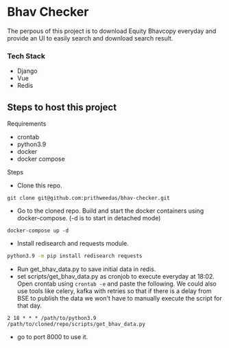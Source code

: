 # Bhav Checker

The perpous of this project is to download Equity Bhavcopy everyday and provide an UI to easily search and download search result.

### Tech Stack
  - Django
  - Vue
  - Redis

## Steps to host this project
Requirements
  - crontab
  - python3.9
  - docker
  - docker compose


Steps
  - Clone this repo.
```shell
git clone git@github.com:prithweedas/bhav-checker.git
```
 - Go to the cloned repo. Build and start the docker containers using docker-compose. (-d is to start in detached mode)

```shell
docker-compose up -d
```
  - Install redisearch and requests module.

```bash
python3.9 -m pip install redisearch requests
```
  - Run get_bhav_data.py to save initial data in redis.
  - set scripts/get_bhav_data.py as cronjob to execute everyday at 18:02. Open crontab using `crontab -e` and paste the following. We could also use tools like celery, kafka with retries so that if there is a delay from BSE to publish the data we won't have to manually execute the script for that day.

```
2 18 * * * /path/to/python3.9 /path/to/cloned/repo/scripts/get_bhav_data.py
```
 - go to port 8000 to use it.



